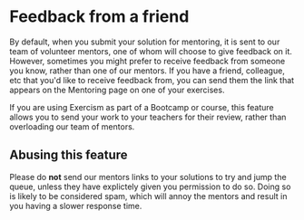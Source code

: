 # Feedback from a friend

By default, when you submit your solution for mentoring, it is sent to our team of volunteer mentors, one of whom will choose to give feedback on it.
However, sometimes you might prefer to receive feedback from someone you know, rather than one of our mentors.
If you have a friend, colleague, etc that you'd like to receive feedback from, you can send them the link that appears on the Mentoring page on one of your exercises.

If you are using Exercism as part of a Bootcamp or course, this feature allows you to send your work to your teachers for their review, rather than overloading our team of mentors.

## Abusing this feature

Please do **not** send our mentors links to your solutions to try and jump the queue, unless they have explictely given you permission to do so.
Doing so is likely to be considered spam, which will annoy the mentors and result in you having a slower response time.
